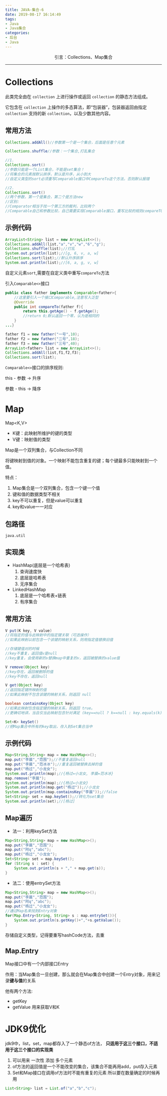 ```yaml
---
title: JAVA-集合-6
date: 2019-08-17 16:14:49
tags: 
- Java
- Java集合
categories: 
- 后台
- Java
---
```


<center>
引言：Collections、Map集合
</center>

<!--more-->

---

# Collections
此类完全由在 `collection` 上进行操作或返回 `collection` 的静态方法组成。

它包含在 `collection` 上操作的多态算法，即“包装器”，包装器返回由指定 `collection` 支持的新 `collection`，以及少数其他内容。

## 常用方法

```java
Collections.addAll()//参数第一个是一个集合，后面是任意个元素

Collections.shuffle//参数：一个集合,打乱集合

//1.
Collections.sort()
//参数只能是一个List集合，不能是set集合！
//将集合的元素按默认排序，默认是升序，从小到大
//自定义类型的sort必须重写Comparable接口中CompareTo这个方法，否则默认报错

//2.
Collections.sort()
//两个参数，第一个是集合，第二个是方法new 
//区别: 
//Comparator相当于找一个第三方的裁判，比较两个
//Comparable自己和参数比较，自己需要实现Comparable接口，重写比较的规则compareTO方法
```
## 示例代码

```java
ArrayList<String> list = new ArrayList<>();
Collections.addAll(list,"a","v","w","6","g");
Collections.shuffle(list);//打乱
System.out.println(list);//[g, 6, v, a, w]
Collections.sort(list);//默认升序排序
System.out.println(list);//[6, a, g, v, w]
```
自定义元素`sort`,需要在自定义类中重写`compareTo`方法

引入`Comparable<>`接口
```java
public class father implements Comparable<father>{
    //这里要引入一个接口Comparable,注意写入泛型
    @Override
    public int compareTo(father f){
        return this.getAge() - f.getAge();
        //return 0;默认返回一个零，认为是相同的
    }
...}
```
```java
father f1 = new father("一号",10);
father f2 = new father("二号",18);
father f3 = new father("三号",40);
ArrayList<father> list = new ArrayList<>();
Collections.addAll(list,f1,f2,f3);
Collections.sort(list);
```

`Comparable<>`接口的排序规则:

this - 参数 -> 升序

参数 - this -> 降序


# Map

Map<K,V>

- K键：此映射所维护的键的类型
- V键：映射值的类型

Map是一个双列集合，与Collection不同

将键映射到值的对象。一个映射不能包含重复的键；每个键最多只能映射到一个值。 

特点：
1. Map集合是一个双列集合，包含一个键一个值
2. 键和值的数据类型不相关
3. key不可以重复，但是value可以重复
4. key和value一一对应

## 包路径
```
java.util
```
## 实现类
- HashMap(底层是一个哈希表)
    1. 查询速度快
    2. 底层是哈希表
    3. 无序集合
- LinkedHashMap
    1. 底层是一个哈希表+链表
    2. 有序集合

## 常用方法

```java
V put(K key, V value)
//将指定的值与此映射中的指定键关联（可选操作）
//如果此映射以前包含一个该键的映射关系，则用指定值替换旧值

//存储键值对的时候
//key不重复，返回值v是null
//key重复，会使用新的v替换map中重复的v，返回被替换的value值

V remove(Object key)
//key存在，返回被删除的值
//key不存在，返回null

V get(Object key)
//返回指定键所映射的值
//如果此映射不包含该键的映射关系，则返回 null

boolean containsKey(Object key)
//如果此映射包含指定键的映射关系，则返回 true。
//更确切地讲，当且仅当此映射包含针对满足 (key==null ? k==null : key.equals(k)) 的键 k 的映射关系时，返回 true。

Set<K> keySet()
//把Map集合中所有的key取出，存入到Set集合当中

```

## 示例代码
```java
Map<String,String> map = new HashMap<>();
map.put("李晨","范围");//不重复返回null
map.put("李晨","范冰冰");//重复返回被替换去掉的值
map.put("杨过","小龙女");
System.out.println(map);//{杨过=小龙女, 李晨=范冰冰}
map.remove("李晨");
System.out.println(map);//{杨过=小龙女}
System.out.println(map.get("杨过"));//小龙女
System.out.println(map.containsKey("李晨"));//false
Set<String> set = map.keySet();//转化为set集合
System.out.println(set);//[杨过]
```

## Map遍历

- 法一：利用keySet方法
```java
Map<String,String> map = new HashMap<>();
map.put("李晨","范围");
map.put("阿q","abc");
map.put("杨过","小龙女");
Set<String> set = map.keySet();
for (String s : set) {
    System.out.println(s + "," + map.get(s));
}
```

- 法二：使用entrySet方法
```java
Map<String,String> map = new HashMap<>();
map.put("李晨","范围");
map.put("阿q","abc");
map.put("杨过","小龙女");
//通过Map名来找到Entry对象
for(Map.Entry<String, String> s : map.entrySet()){
    System.out.println(s.getKey()+","+s.getValue());
}
```
存储自定义类型，记得要重写hashCode方法，去重

## Map.Entry
Map接口中有一个内部接口Entry

作用：当Map集合一旦创建，那么就会在Map集合中创建一个Entry对象，用来记录**键与值**的关系

他有两个方法:
- getKey
- getValue
用来获取V和K

# JDK9优化
jdk9中，list，set，map都存入了一个静态of方法，
**只适用于这三个接口，不适用于这三个接口的实现类**
1. 可以用来  一次性 添加  多个元素
2. of方法的返回值是一个不能改变的集合，该集合不能再用add，put存入元素
3. Set和Map接口在调用of方法时不能有重复的元素
所以要在数量确定的时候再用
```java
List<String> list = List.of("a","b","c");
```